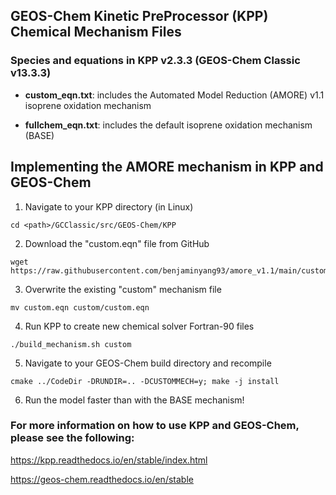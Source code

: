 ## GEOS-Chem Kinetic PreProcessor (KPP) Chemical Mechanism Files
### Species and equations in KPP v2.3.3 (GEOS-Chem Classic v13.3.3)

* **custom_eqn.txt**: includes the Automated Model Reduction (AMORE) v1.1 isoprene oxidation mechanism 

* **fullchem_eqn.txt**: includes the default isoprene oxidation mechanism (BASE)

## Implementing the AMORE mechanism in KPP and GEOS-Chem 
1. Navigate to your KPP directory (in Linux)
```
cd <path>/GCClassic/src/GEOS-Chem/KPP
```
2. Download the "custom.eqn" file from GitHub
```
wget https://raw.githubusercontent.com/benjaminyang93/amore_v1.1/main/custom.eqn
```
3. Overwrite the existing "custom" mechanism file
```
mv custom.eqn custom/custom.eqn
```
4. Run KPP to create new chemical solver Fortran-90 files
```
./build_mechanism.sh custom
```
5. Navigate to your GEOS-Chem build directory and recompile
```
cmake ../CodeDir -DRUNDIR=.. -DCUSTOMMECH=y; make -j install
```
6. Run the model faster than with the BASE mechanism!  

### For more information on how to use KPP and GEOS-Chem, please see the following:

https://kpp.readthedocs.io/en/stable/index.html

https://geos-chem.readthedocs.io/en/stable
